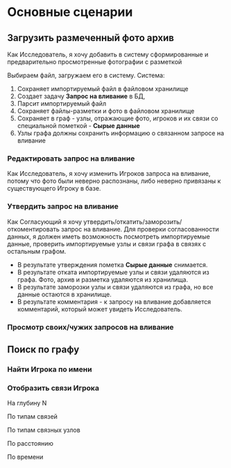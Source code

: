 # Основные сценарии

## Загрузить размеченный фото архив
Как Исследователь, я хочу добавить в систему сформированные и предварительно просмотренные фотографии с 
разметкой

Выбираем файл, загружаем его в систему. 
Система:

1. Cохраняет импортируемый файл в файловом хранилище
2. Создает задачу **Запрос на вливание** в БД,
3. Парсит импортируемый файл
4. Сохраняет файлы-разметки и фото в файловом хранилище
5. Сохраняет в граф - узлы, отражающие фото, игроков и их связи со специальной пометкой - **Сырые данные**
6. Узлы графа должны сохранить информацию о связанном запросе на вливание
 
### Редактировать запрос на вливание
Как Исследователь, я хочу изменить Игроков запроса на вливание, потому что фото были неверно распознаны, либо 
неверно привязаны к существующего Игроку в базе.

### Утвердить запрос на вливание
Как Согласующий я хочу утвердить/откатить/заморозить/откоментировать запрос на вливание. 
Для проверки согласованности данных, я должен иметь возможность посмотреть импортируемые данные, 
проверить импортируемые узлы и связи графа в связях с остальным графом.

* В результате утверждения пометка **Сырые данные** снимается.
* В результате отката импортируемые узлы и связи удаляются из графа. Фото, архив и разметка удаляются из хранилища.
* В результате заморозки узлы и связи удаляются из графа, но все данные остаются в хранилище. 
* В результате комментария - к запросу на вливание добавляется комментарий, который может увидеть Исследователь.

### Просмотр своих/чужих запросов на вливание

## Поиск по графу

### Найти Игрока по имени

### Отобразить связи Игрока 
На глубину N

По типам связей

По типам связных узлов

По расстоянию

По времени



